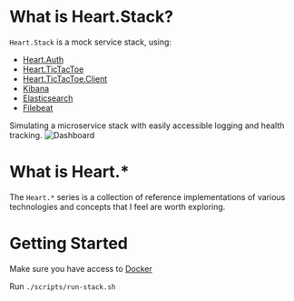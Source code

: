 # What is Heart.Stack?
`Heart.Stack` is a mock service stack, using:
- [Heart.Auth](https://github.com/HeartofTheForce/Heart.Auth)
- [Heart.TicTacToe](https://github.com/HeartofTheForce/Heart.TicTacToe)
- [Heart.TicTacToe.Client](https://github.com/HeartofTheForce/Heart.TicTacToe.Client)
- [Kibana](https://www.elastic.co/products/kibana)
- [Elasticsearch](https://www.elastic.co/products/elasticsearch)
- [Filebeat](https://www.elastic.co/products/beats/filebeat)

Simulating a microservice stack with easily accessible logging and health tracking.
![Dashboard](https://media.giphy.com/media/L1cMImqZSWXsA9s3Bm/giphy.gif)
# What is Heart.*
The `Heart.*` series is a collection of reference implementations of various technologies and concepts that I feel are worth exploring.

# Getting Started
Make sure you have access to [Docker](https://www.docker.com/)

Run `./scripts/run-stack.sh`
